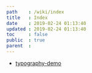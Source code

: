 ```yaml
---
path    : /wiki/index
title   : Index
date    : 2019-02-24 01:13:40
updated : 2019-02-24 01:13:40
toc     : false
public  : true
parent  : 
---
```


- [typography-demo](typography-demo)
